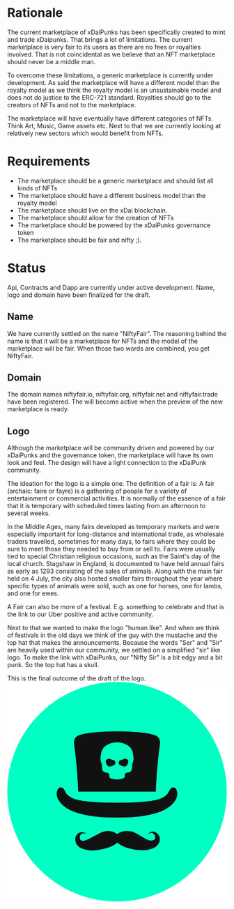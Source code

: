 # Rationale

The current marketplace of xDaiPunks has been specifically created to mint and trade xDaipunks. That brings a lot of limitations. The current marketplace is very fair to its users as there are no fees or royalties involved. That is not coincidental as we believe that an NFT marketplace should never be a middle man.

To overcome these limitations, a generic marketplace is currently under development. As said the marketplace will have a different model than the royalty model as we think the royalty model is an unsustainable model and does not do justice to the ERC-721 standard. Royalties should go to the creators of NFTs and not to the marketplace.

The marketplace will have eventually have different categories of NFTs. Think Art, Music, Game assets etc. Next to that we are currently looking at relatively new sectors which would benefit from NFTs.


# Requirements

- The marketplace should be a generic marketplace and should list all kinds of NFTs
- The marketplace should have a different business model than the royalty model
- The marketplace should live on the xDai blockchain.
- The marketplace should allow for the creation of NFTs
- The marketplace should be powered by the xDaiPunks governance token
- The marketplace should be fair and nifty ;).

# Status

Api, Contracts and Dapp are currently under active development.
Name, logo and domain have been finalized for the draft.

## Name

We have currently settled on the name "NiftyFair". The reasoning behind the name is that it will be a marketplace for NFTs and the model of the marketplace will be fair. When those two words are combined, you get NiftyFair. 

## Domain
The domain names niftyfair.io, niftyfair.org, niftyfair.net and niftyfair.trade have been registered. The will become active when the preview of the new marketplace is ready.

## Logo
Although the marketplace will be community driven and powered by our xDaiPunks and the governance token, the marketplace will have its own look and feel. The design will have a light connection to the xDaiPunk community. 

The ideation for the logo is a simple one. The definition of a fair is: A fair (archaic: faire or fayre) is a gathering of people for a variety of entertainment or commercial activities. It is normally of the essence of a fair that it is temporary with scheduled times lasting from an afternoon to several weeks.

In the Middle Ages, many fairs developed as temporary markets and were especially important for long-distance and international trade, as wholesale traders travelled, sometimes for many days, to fairs where they could be sure to meet those they needed to buy from or sell to. Fairs were usually tied to special Christian religious occasions, such as the Saint's day of the local church. Stagshaw in England, is documented to have held annual fairs as early as 1293 consisting of the sales of animals. Along with the main fair held on 4 July, the city also hosted smaller fairs throughout the year where specific types of animals were sold, such as one for horses, one for lambs, and one for ewes.

A Fair can also be more of a festival. E.g. something to celebrate and that is the link to our Uber positive and active community.

Next to that we wanted to make the logo "human like". And when we think of festivals in the old days we think of the guy with the mustache and the top hat that makes the announcements. Because the words "Ser" and "Sir" are heavily used within our community, we settled on a simplified "sir" like logo. To make the link with xDaiPunks, our "Nifty Sir" is a bit edgy and a bit punk. So the top hat has a skull. 

This is the final outcome of the draft of the logo. ![Sir Logo](https://github.com/xDaiPunks/xIP-000003/blob/main/drafts/logo.png)






